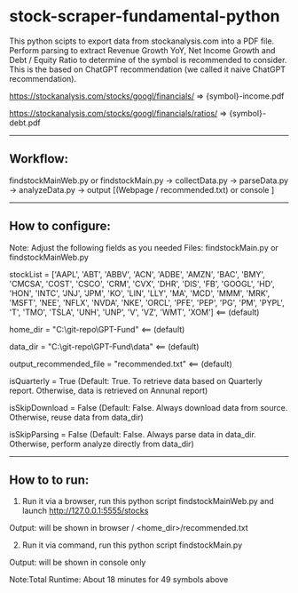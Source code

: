 # stock-scraper-fundamental-python
This python scipts to export data from stockanalysis.com into a PDF file. Perform parsing to extract Revenue Growth YoY, Net Income Growth and Debt / Equity Ratio
to determine of the symbol is recommended to consider. This is the based on ChatGPT recommendation (we called it naive ChatGPT recommendation).

https://stockanalysis.com/stocks/googl/financials/  => {symbol}-income.pdf

https://stockanalysis.com/stocks/googl/financials/ratios/ => {symbol}-debt.pdf

-----------------
Workflow:
-----------------
findstockMainWeb.py or findstockMain.py -> collectData.py -> parseData.py -> analyzeData.py -> output [(Webpage / recommended.txt) or console ]

-----------------
How to configure:
-----------------
Note: Adjust the following fields as you needed
Files: findstockMain.py or findstockMainWeb.py

stockList = ['AAPL', 'ABT', 'ABBV', 'ACN', 'ADBE', 'AMZN', 'BAC', 'BMY', 'CMCSA', 'COST', 'CSCO', 'CRM', 'CVX', 'DHR', 'DIS', 'FB', 'GOOGL', 'HD', 'HON', 'INTC', 'JNJ', 'JPM', 'KO', 'LIN', 'LLY', 'MA', 'MCD', 'MMM', 'MRK', 'MSFT', 'NEE', 'NFLX', 'NVDA', 'NKE', 'ORCL', 'PFE', 'PEP', 'PG', 'PM', 'PYPL', 'T', 'TMO', 'TSLA', 'UNH', 'UNP', 'V', 'VZ', 'WMT', 'XOM']  <== (default)

home_dir = "C:\git-repo\GPT-Fund"       <== (default)

data_dir = "C:\git-repo\GPT-Fund\data"  <== (default)

output_recommended_file = "recommended.txt" <== (default)

isQuarterly = True (Default: True. To retrieve data based on Quarterly report.  Otherwise, data is retrieved on Annunal report)

isSkipDownload = False  (Default: False. Always download data from source.  Otherwise, reuse data from data_dir)

isSkipParsing = False   (Default: False. Always parse data in data_dir.  Otherwise, perform analyze directly from data_dir)

-----------------
How to to run:
-----------------
1) Run it via a browser, run this python script findstockMainWeb.py and launch http://127.0.0.1:5555/stocks

Output: will be shown in browser / <home_dir>/recommended.txt

2) Run it via command, run this python script findstockMain.py 

Output: will be shown in console only

Note:Total Runtime: About 18 minutes for 49 symbols above

